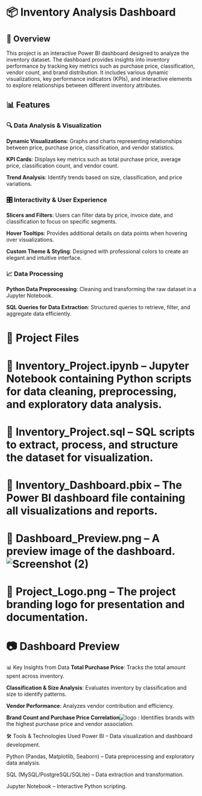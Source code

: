 # 📦 Inventory Analysis Dashboard

## 📌 Overview
This project is an interactive Power BI dashboard designed to analyze the inventory dataset. The dashboard provides insights into inventory performance by tracking key metrics such as purchase price, classification, vendor count, and brand distribution. It includes various dynamic visualizations, key performance indicators (KPIs), and interactive elements to explore relationships between different inventory attributes.

## 📊 Features
### 🔍 Data Analysis & Visualization
**Dynamic Visualizations**: Graphs and charts representing relationships between price, purchase price, classification, and vendor statistics.

**KPI Cards**: Displays key metrics such as total purchase price, average price, classification count, and vendor count.

**Trend Analysis**: Identify trends based on size, classification, and price variations.

### 🎛️ Interactivity & User Experience
**Slicers and Filters**: Users can filter data by price, invoice date, and classification to focus on specific segments.

**Hover Tooltips**: Provides additional details on data points when hovering over visualizations.

**Custom Theme & Styling**: Designed with professional colors to create an elegant and intuitive interface.

### 📈 Data Processing
**Python Data Preprocessing**: Cleaning and transforming the raw dataset in a Jupyter Notebook.

**SQL Queries for Data Extraction**: Structured queries to retrieve, filter, and aggregate data efficiently.

# 📁 Project Files
# 📂 Inventory_Project.ipynb – Jupyter Notebook containing Python scripts for data cleaning, preprocessing, and exploratory data analysis.

# 📂 Inventory_Project.sql – SQL scripts to extract, process, and structure the dataset for visualization.

# 📂 Inventory_Dashboard.pbix – The Power BI dashboard file containing all visualizations and reports.

# 📂 Dashboard_Preview.png – A preview image of the dashboard.![Screenshot (2)](https://github.com/user-attachments/assets/c0502a41-9fe7-4124-be0a-9c8b50ce96b4)


# 📂 Project_Logo.png – The project branding logo for presentation and documentation.

# 📷 Dashboard Preview

📊 Key Insights from Data
**Total Purchase Price**: Tracks the total amount spent across inventory.

**Classification & Size Analysis**: Evaluates inventory by classification and size to identify patterns.

**Vendor Performance**: Analyzes vendor contribution and efficiency.

**Brand Count and Purchase Price Correlation**![logo](https://github.com/user-attachments/assets/9f810323-9436-4f77-a89e-cdf0c7ec5674)
: Identifies brands with the highest purchase price and vendor association.

🛠 Tools & Technologies Used
Power BI – Data visualization and dashboard development.

Python (Pandas, Matplotlib, Seaborn) – Data preprocessing and exploratory data analysis.

SQL (MySQL/PostgreSQL/SQLite) – Data extraction and transformation.

Jupyter Notebook – Interactive Python scripting.
